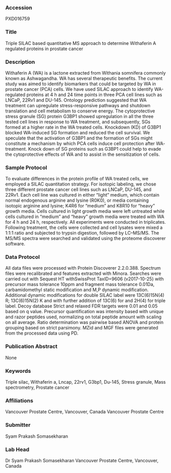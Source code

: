 ### Accession
PXD016759

### Title
Triple SILAC based quantitative MS approach to determine Withaferin A regulated proteins in prostate cancer

### Description
Withaferin A (WA) is a lactone extracted from Withania somnifera commonly known as Ashwagandha. WA has several therapeutic benefits. The current study was aimed to identify biomarkers that could be targeted by WA in prostate cancer (PCA) cells. We have used SILAC approach to identify WA-regulated proteins at 4 h and 24 time points in three PCA cell lines such as LNCaP, 22Rv1 and DU-145. Ontology prediction suggested that WA treatment can upregulate stress-responsive pathways and shutdown translation and cell metabolism to conserve energy. The cytoprotective stress granule (SG) protein G3BP1 showed upregulation in all the three tested cell lines in response to WA treatment, and subsequently, SGs formed at a higher rate in the WA treated cells. Knockdown (KD) of G3BP1 blocked WA-induced SG formation and reduced the cell survival. We speculate that the activation of G3BP1 and the formation of SGs might constitute a mechanism by which PCA cells induce cell protection after WA- treatment. Knock down of SG proteins such as G3BP1 could help to evade the cytoprotective effects of WA and to assist in the sensitization of cells.

### Sample Protocol
To evaluate differences in the protein profile of WA treated cells, we employed a SILAC quantitation strategy. For isotopic labeling, we chose three different prostate cancer cell lines such as LNCaP, DU-145, and 22Rv1. Each cell line was cultured in either “light” medium, which contain normal endogenous arginine and lysine (R0K0), or media containing isotopic arginine and lysine; K4R6 for “medium” and K8R10 for “heavy” growth media. Cells cultured in light growth media were left untreated while cells cultured in “medium” and “heavy” growth media were treated with WA for 4 h and 24 h, respectively. All experiments were conducted in triplicates. Following treatment, the cells were collected and cell lysates were mixed a 1:1:1 ratio and subjected to trypsin digestion, followed by LC–MS/MS. The MS/MS spectra were searched and validated using the proteome discoverer software.

### Data Protocol
All data files were processed with Protein Discoverer 2.2.0.388. Spectrum files were recalibrated and features extracted with Minora. Searches were carried out with Sequest HT withSwissProt TaxID=9606 (v2017-10-25) with precursor mass tolerance 10ppm and fragment mass tolerance 0.01Da, carbamidomethyl static modification and M,P dynamic modification.  Additional dynamic modifications for double SILAC label were 13C(6)15N(4) R; 13C(6)15N(2) K and with further addition of 13C(6) for and 2H(4) for triple label.  Decoy database Strict and relaxed FDR targets were 0.01 and 0.05 based on q value.  Precursor quantification was intensity based with unique and razor peptides used, normalizing on total peptide amount with scaling on all average. Ratio determination was pairwise based ANOVA and protein grouping based on strict parsimony.  MZid and MGF files were generated from the processed data using PD.

### Publication Abstract
None

### Keywords
Triple silac, Withaferin a, Lncap, 22rv1, G3bp1, Du-145, Stress granule, Mass spectrometry, Prostate cancer

### Affiliations
Vancouver Prostate Centre, Vancouver, Canada
Vancouver Prostate Centre

### Submitter
Syam Prakash Somasekharan

### Lab Head
Dr Syam Prakash Somasekharan
Vancouver Prostate Centre, Vancouver, Canada


